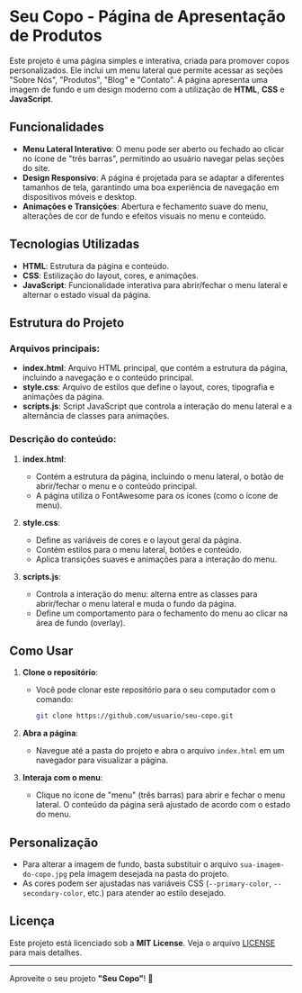 # Seu Copo - Página de Apresentação de Produtos

Este projeto é uma página simples e interativa, criada para promover copos personalizados. Ele inclui um menu lateral que permite acessar as seções "Sobre Nós", "Produtos", "Blog" e "Contato". A página apresenta uma imagem de fundo e um design moderno com a utilização de **HTML**, **CSS** e **JavaScript**.

## Funcionalidades

- **Menu Lateral Interativo**: O menu pode ser aberto ou fechado ao clicar no ícone de "três barras", permitindo ao usuário navegar pelas seções do site.
- **Design Responsivo**: A página é projetada para se adaptar a diferentes tamanhos de tela, garantindo uma boa experiência de navegação em dispositivos móveis e desktop.
- **Animações e Transições**: Abertura e fechamento suave do menu, alterações de cor de fundo e efeitos visuais no menu e conteúdo.

## Tecnologias Utilizadas

- **HTML**: Estrutura da página e conteúdo.
- **CSS**: Estilização do layout, cores, e animações.
- **JavaScript**: Funcionalidade interativa para abrir/fechar o menu lateral e alternar o estado visual da página.

## Estrutura do Projeto

### Arquivos principais:

- **index.html**: Arquivo HTML principal, que contém a estrutura da página, incluindo a navegação e o conteúdo principal.
- **style.css**: Arquivo de estilos que define o layout, cores, tipografia e animações da página.
- **scripts.js**: Script JavaScript que controla a interação do menu lateral e a alternância de classes para animações.

### Descrição do conteúdo:

1. **index.html**:
   - Contém a estrutura da página, incluindo o menu lateral, o botão de abrir/fechar o menu e o conteúdo principal.
   - A página utiliza o FontAwesome para os ícones (como o ícone de menu).

2. **style.css**:
   - Define as variáveis de cores e o layout geral da página.
   - Contém estilos para o menu lateral, botões e conteúdo.
   - Aplica transições suaves e animações para a interação do menu.

3. **scripts.js**:
   - Controla a interação do menu: alterna entre as classes para abrir/fechar o menu lateral e muda o fundo da página.
   - Define um comportamento para o fechamento do menu ao clicar na área de fundo (overlay).

## Como Usar

1. **Clone o repositório**:
   - Você pode clonar este repositório para o seu computador com o comando:
     ```bash
     git clone https://github.com/usuario/seu-copo.git
     ```

2. **Abra a página**:
   - Navegue até a pasta do projeto e abra o arquivo `index.html` em um navegador para visualizar a página.
   
3. **Interaja com o menu**:
   - Clique no ícone de "menu" (três barras) para abrir e fechar o menu lateral. O conteúdo da página será ajustado de acordo com o estado do menu.

## Personalização

- Para alterar a imagem de fundo, basta substituir o arquivo `sua-imagem-do-copo.jpg` pela imagem desejada na pasta do projeto.
- As cores podem ser ajustadas nas variáveis CSS (`--primary-color`, `--secondary-color`, etc.) para atender ao estilo desejado.

## Licença

Este projeto está licenciado sob a **MIT License**. Veja o arquivo [LICENSE](LICENSE) para mais detalhes.

---

Aproveite o seu projeto **"Seu Copo"**! 🍷
